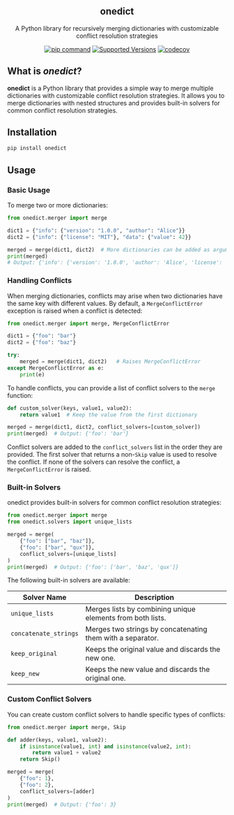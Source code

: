 <h2 align="center"><b>onedict</b></h3>

<p align="center">A Python library for recursively merging
dictionaries with customizable conflict resolution strategies</p>

<p align="center">
  <a href="https://pypi.org/project/onedict"><img src="https://img.shields.io/badge/pip_install-onedict-orange" alt="pip command"></a>
  <a href="https://pypi.org/project/onedict"><img src="https://img.shields.io/pypi/pyversions/onedict.svg?logo=python" alt="Supported Versions"></a>
  <a href="https://codecov.io/gh/flusflas/onedict"><img src="https://codecov.io/gh/flusflas/onedict/graph/badge.svg" alt="codecov"></a>
</p>

## What is *onedict*?

**onedict** is a Python library that provides a simple way to merge multiple
dictionaries with customizable conflict resolution strategies. It allows you to
merge dictionaries with nested structures and provides built-in solvers for
common conflict resolution strategies.

## Installation

```sh
pip install onedict
```

## Usage

### Basic Usage

To merge two or more dictionaries:

```python
from onedict.merger import merge

dict1 = {"info": {"version": "1.0.0", "author": "Alice"}}
dict2 = {"info": {"license": "MIT"}, "data": {"value": 42}}

merged = merge(dict1, dict2)  # More dictionaries can be added as arguments
print(merged)
# Output: {'info': {'version': '1.0.0', 'author': 'Alice', 'license': 'MIT'}, 'data': {'value': 42}}
```

### Handling Conflicts

When merging dictionaries, conflicts may arise when two dictionaries have the
same key with different values. By default, a `MergeConflictError` exception is
raised when a conflict is detected:

```python
from onedict.merger import merge, MergeConflictError

dict1 = {"foo": "bar"}
dict2 = {"foo": "baz"}

try:
    merged = merge(dict1, dict2)   # Raises MergeConflictError
except MergeConflictError as e:
    print(e)
```

To handle conflicts, you can provide a list of conflict solvers to the `merge` function:

```python
def custom_solver(keys, value1, value2):
    return value1  # Keep the value from the first dictionary

merged = merge(dict1, dict2, conflict_solvers=[custom_solver])
print(merged)  # Output: {'foo': 'bar'}
```

Conflict solvers are added to the `conflict_solvers` list in the order they are
provided. The first solver that returns a non-`Skip` value is used to resolve
the conflict. If none of the solvers can resolve the conflict, a
`MergeConflictError` is raised.

### Built-in Solvers

onedict provides built-in solvers for common conflict resolution strategies:

```python
from onedict.merger import merge
from onedict.solvers import unique_lists

merged = merge(
    {"foo": ["bar", "baz"]},
    {"foo": ["bar", "qux"]},
    conflict_solvers=[unique_lists]
)
print(merged)  # Output: {'foo': ['bar', 'baz', 'qux']}
```

The following built-in solvers are available:

| Solver Name           | Description                                                        |
|-----------------------|--------------------------------------------------------------------|
| `unique_lists`        | Merges lists by combining unique elements from both lists.         |
| `concatenate_strings` | Merges two strings by concatenating them with a separator.         |
| `keep_original`       | Keeps the original value and discards the new one.                 |
| `keep_new`            | Keeps the new value and discards the original one.                 |

### Custom Conflict Solvers

You can create custom conflict solvers to handle specific types of conflicts:

```python
from onedict.merger import merge, Skip

def adder(keys, value1, value2):
    if isinstance(value1, int) and isinstance(value2, int):
        return value1 + value2
    return Skip()

merged = merge(
    {"foo": 1},
    {"foo": 2},
    conflict_solvers=[adder]
)
print(merged)  # Output: {'foo': 3}
```
